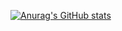 [![Anurag's GitHub stats](https://github-readme-stats.vercel.app/api?username=earlgray283)](https://github.com/anuraghazra/github-readme-stats)
